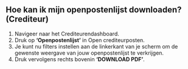## Hoe kan ik mijn openpostenlijst downloaden? (Crediteur)
1.	Navigeer naar het Crediteurendashboard.
2.	Druk op **‘Openpostenlijst’** in Open crediteurposten. 
3.	Je kunt nu filters instellen aan de linkerkant van je scherm om de gewenste weergave van jouw openpostenlijst te verkrijgen. 
4.	Druk vervolgens rechts bovenin **‘DOWNLOAD PDF’**. 

